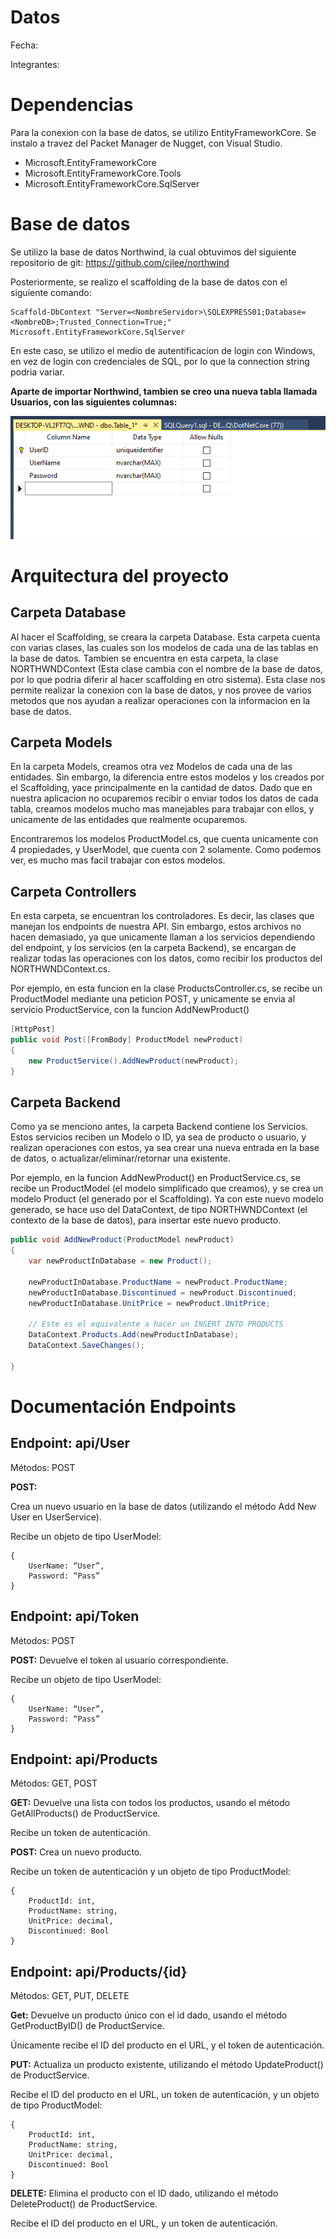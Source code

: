 # Datos

Fecha:

Integrantes:

# Dependencias

Para la conexion con la base de datos, se utilizo EntityFrameworkCore. Se instalo a travez del Packet Manager de Nugget, con Visual Studio.

- Microsoft.EntityFrameworkCore
- Microsoft.EntityFrameworkCore.Tools
- Microsoft.EntityFrameworkCore.SqlServer


# Base de datos

Se utilizo la base de datos Northwind, la cual obtuvimos del siguiente repositorio de git: https://github.com/cjlee/northwind

Posteriormente, se realizo el scaffolding de la base de datos con el siguiente comando:

    Scaffold-DbContext "Server=<NombreServidor>\SQLEXPRESS01;Database=<NombreDB>;Trusted_Connection=True;" Microsoft.EntityFrameworkCore.SqlServer

En este caso, se utilizo el medio de autentificacion de login con Windows, en vez de login con credenciales de SQL, por lo que la connection string podria variar.

**Aparte de importar Northwind, tambien se creo una nueva tabla llamada Usuarios, con las siguientes columnas:**

![Tabla Usuarios](creacionTablaUsuarios.png)



# Arquitectura del proyecto


## Carpeta Database

Al hacer el Scaffolding, se creara la carpeta Database. Esta carpeta cuenta con varias clases, las cuales son los modelos de cada una de las tablas en la base de datos. Tambien se encuentra en esta carpeta, la clase NORTHWNDContext (Esta clase cambia con el nombre de la base de datos, por lo que podria diferir al hacer scaffolding en otro sistema). Esta clase nos permite realizar la conexion con la base de datos, y nos provee de varios metodos que nos ayudan a realizar operaciones con la informacion en la base de datos.

## Carpeta Models

En la carpeta Models, creamos otra vez Modelos de cada una de las entidades. Sin embargo, la diferencia entre estos modelos y los creados por el Scaffolding, yace principalmente en la cantidad de datos. Dado que en nuestra aplicacion no ocuparemos recibir o enviar todos los datos de cada tabla, creamos modelos mucho mas manejables para trabajar con ellos, y unicamente de las entidades que realmente ocuparemos.

Encontraremos los modelos ProductModel.cs, que cuenta unicamente con 4 propiedades, y UserModel, que cuenta con 2 solamente. Como podemos ver, es mucho mas facil trabajar con estos modelos.

## Carpeta Controllers

En esta carpeta, se encuentran los controladores. Es decir, las clases que manejan los endpoints de nuestra API. Sin embargo, estos archivos no hacen demasiado, ya que unicamente llaman a los servicios dependiendo del endpoint, y los servicios (en la carpeta Backend), se encargan de realizar todas las operaciones con los datos, como recibir los productos del NORTHWNDContext.cs.

Por ejemplo, en esta funcion en la clase ProductsController.cs, se recibe un ProductModel mediante una peticion POST, y unicamente se envia al servicio ProductService, con la funcion AddNewProduct()

```csharp
[HttpPost]
public void Post([FromBody] ProductModel newProduct)
{
    new ProductService().AddNewProduct(newProduct);
}
```

## Carpeta Backend

Como ya se menciono antes, la carpeta Backend contiene los Servicios. Estos servicios reciben un Modelo o ID, ya sea de producto o usuario, y realizan operaciones con estos, ya sea crear una nueva entrada en la base de datos, o actualizar/eliminar/retornar una existente.

Por ejemplo, en la funcion AddNewProduct() en ProductService.cs, se recibe un ProductModel (el modelo simplificado que creamos), y se crea un modelo Product (el generado por el Scaffolding). Ya con este nuevo modelo generado, se hace uso del DataContext, de tipo NORTHWNDContext (el contexto de la base de datos), para insertar este nuevo producto.

```csharp
public void AddNewProduct(ProductModel newProduct)
{
    var newProductInDatabase = new Product();

    newProductInDatabase.ProductName = newProduct.ProductName;
    newProductInDatabase.Discontinued = newProduct.Discontinued;
    newProductInDatabase.UnitPrice = newProduct.UnitPrice;

    // Este es el equivalente a hacer un INSERT INTO PRODUCTS
    DataContext.Products.Add(newProductInDatabase);
    DataContext.SaveChanges();

}
```

# Documentación Endpoints


## Endpoint: api/User

Métodos: POST

**POST:**

Crea un nuevo usuario en la base de datos (utilizando el método Add New User en UserService).

Recibe un objeto de tipo UserModel:
```
{
	UserName: “User”,
    Password: “Pass”	
}
```

## Endpoint: api/Token

Métodos: POST

**POST:**
Devuelve el token al usuario correspondiente.

Recibe un objeto de tipo UserModel:
```
{
	UserName: “User”,
    Password: “Pass”	
}
```

## Endpoint: api/Products

Métodos: GET, POST

**GET:**
Devuelve una lista con todos los productos, usando el método GetAllProducts() de ProductService.

Recibe un token de autenticación.

**POST:**
Crea un nuevo producto.

Recibe un token de autenticación y un objeto de tipo ProductModel:
```
{
	ProductId: int,
	ProductName: string,
	UnitPrice: decimal,
	Discontinued: Bool
}
```


## Endpoint: api/Products/{id}

Métodos: GET, PUT, DELETE

**Get:**
Devuelve un producto único con el id dado, usando el método GetProductByID() de ProductService.

Únicamente recibe el ID del producto en el URL, y el token de autenticación.

**PUT:**
Actualiza un producto existente, utilizando el método UpdateProduct() de ProductService.

Recibe el ID del producto en el URL, un token de autenticación, y un objeto de tipo ProductModel:
```
{
	ProductId: int,
	ProductName: string,
	UnitPrice: decimal,
	Discontinued: Bool
}
```

**DELETE:**
Elimina el producto con el ID dado, utilizando el método DeleteProduct() de ProductService.

Recibe el ID del producto en el URL, y un token de autenticación.
